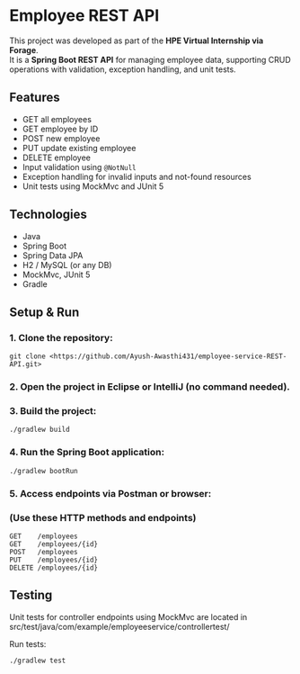 # Employee REST API

This project was developed as part of the **HPE Virtual Internship via Forage**.  
It is a **Spring Boot REST API** for managing employee data, supporting CRUD operations with validation, exception handling, and unit tests.

## Features
- GET all employees
- GET employee by ID
- POST new employee
- PUT update existing employee
- DELETE employee
- Input validation using `@NotNull`
- Exception handling for invalid inputs and not-found resources
- Unit tests using MockMvc and JUnit 5

## Technologies
- Java
- Spring Boot
- Spring Data JPA
- H2 / MySQL (or any DB)
- MockMvc, JUnit 5
- Gradle

## Setup & Run
### 1. Clone the repository:
	git clone <https://github.com/Ayush-Awasthi431/employee-service-REST-API.git>

### 2. Open the project in Eclipse or IntelliJ (no command needed).

### 3. Build the project:
	./gradlew build

### 4. Run the Spring Boot application:
	./gradlew bootRun

### 5. Access endpoints via Postman or browser:
### (Use these HTTP methods and endpoints)

	GET    /employees
	GET    /employees/{id}
	POST   /employees
	PUT    /employees/{id}
	DELETE /employees/{id}

	
## Testing

Unit tests for controller endpoints using MockMvc are located in 	src/test/java/com/example/employeeservice/controllertest/

Run tests:

	./gradlew test